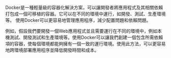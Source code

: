 

Docker是一種輕量級的容器化解決方案，可以讓開發者將應用程式及其相關依賴打包成一個可移植的容器。它可以在不同的環境中運行，如開發、測試、生產環境等。 使用Docker可以更容易地管理應用程序，減少配置問題和依賴問題。

例如，假設我們要開發一個Web應用程式並且需要運行在不同的環境中，例如本機測試、開發測試和生產環境等。使用Docker可以讓我們創建一個包含所需依賴項的容器，使每個環境都能夠擁有一個一致的運行環境。使用此方法，可以更容易地跨環境部署應用程序並降低開發時間和成本。
